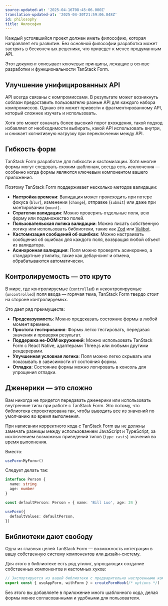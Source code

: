```yaml
---
source-updated-at: '2025-04-16T08:45:06.000Z'
translation-updated-at: '2025-04-30T21:59:06.848Z'
id: philosophy
title: Философия
---
```


Каждый устоявшийся проект должен иметь философию, которая направляет его развитие. Без основной философии разработка может застрять в бесконечных решениях, что приведет к менее продуманным API.

Этот документ описывает ключевые принципы, лежащие в основе разработки и функциональности TanStack Form.

## Улучшение унифицированных API

API всегда связаны с компромиссами. В результате может возникнуть соблазн предоставить пользователю разные API для каждого набора компромиссов. Однако это может привести к фрагментированному API, который сложнее изучать и использовать.

Хотя это может означать более высокий порог вхождения, такой подход избавляет от необходимости выбирать, какой API использовать внутри, и снижает когнитивную нагрузку при переключении между API.

## Гибкость форм

TanStack Form разработан для гибкости и кастомизации. Хотя многие формы могут следовать схожим шаблонам, всегда есть исключения — особенно когда формы являются ключевым компонентом вашего приложения.

Поэтому TanStack Form поддерживает несколько методов валидации:

- **Настройка времени**: Валидация может происходить при потере фокуса (`blur`), изменении (`change`), отправке (`submit`) или даже при монтировании (`mount`).
- **Стратегии валидации**: Можно проверять отдельные поля, всю форму или подмножество полей.
- **Пользовательская логика валидации**: Можно писать собственную логику или использовать библиотеки, такие как [Zod](https://zod.dev/) или [Valibot](https://valibot.dev/).
- **Кастомизация сообщений об ошибках**: Можно настраивать сообщения об ошибках для каждого поля, возвращая любой объект из валидатора.
- **Асинхронная валидация**: Поля можно проверять асинхронно, а стандартные утилиты, такие как дебаунсинг и отмена, обрабатываются автоматически.

## Контролируемость — это круто

В мире, где контролируемые (`controlled`) и неконтролируемые (`uncontrolled`) поля ввода — горячая тема, TanStack Form твердо стоит на стороне контролируемых.

Это дает ряд преимуществ:

- **Предсказуемость**: Можно предсказать состояние формы в любой момент времени.
- **Простота тестирования**: Формы легко тестировать, передавая значения и проверяя результат.
- **Поддержка не-DOM окружений**: Можно использовать TanStack Form с React Native, адаптерами Three.js или любыми другими рендерерами.
- **Улучшенная условная логика**: Поля можно легко скрывать или показывать в зависимости от состояния формы.
- **Отладка**: Состояние формы можно логировать в консоль для упрощения отладки.

## Дженерики — это сложно

Вам никогда не придется передавать дженерики или использовать внутренние типы при работе с TanStack Form. Это потому, что библиотека спроектирована так, чтобы выводить все из значений по умолчанию во время выполнения.

При написании корректного кода с TanStack Form вы не должны замечать разницы между использованием JavaScript и TypeScript, за исключением возможных приведений типов (`type casts`) значений во время выполнения.

Вместо:

```typescript
useForm<MyForm>()
```

Следует делать так:

```typescript
interface Person {
  name: string
  age: number
}

const defaultPerson: Person = { name: 'Bill Luo', age: 24 }

useForm({
  defaultValues: defaultPerson,
})
```

## Библиотеки дают свободу

Одна из главных целей TanStack Form — возможность интеграции в вашу собственную систему компонентов или дизайн-систему.

Для этого в библиотеке есть ряд утилит, упрощающих создание собственных компонентов и кастомных хуков:

```typescript
// Экспортируется из вашей библиотеки с предварительно настроенными компонентами для форм.
export const { useAppForm, withForm } = createFormHook(/* options */)
```

Без этого вы добавляете в приложение много шаблонного кода, делая формы менее согласованными и удобными для пользователя.

